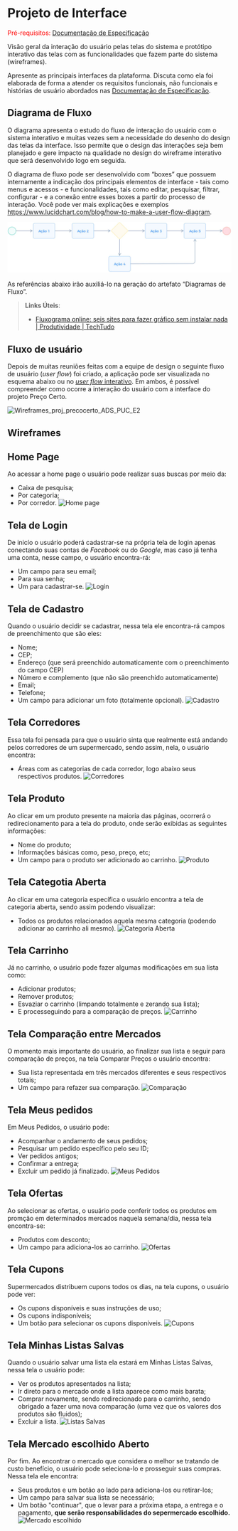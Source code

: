 
# Projeto de Interface

<span style="color:red">Pré-requisitos: <a href="2-Especificação do Projeto.md"> Documentação de Especificação</a></span>

Visão geral da interação do usuário pelas telas do sistema e protótipo interativo das telas com as funcionalidades que fazem parte do sistema (wireframes).

 Apresente as principais interfaces da plataforma. Discuta como ela foi elaborada de forma a atender os requisitos funcionais, não funcionais e histórias de usuário abordados nas <a href="2-Especificação do Projeto.md"> Documentação de Especificação</a>.

## Diagrama de Fluxo

O diagrama apresenta o estudo do fluxo de interação do usuário com o sistema interativo e  muitas vezes sem a necessidade do desenho do design das telas da interface. Isso permite que o design das interações seja bem planejado e gere impacto na qualidade no design do wireframe interativo que será desenvolvido logo em seguida.

O diagrama de fluxo pode ser desenvolvido com “boxes” que possuem internamente a indicação dos principais elementos de interface - tais como menus e acessos - e funcionalidades, tais como editar, pesquisar, filtrar, configurar - e a conexão entre esses boxes a partir do processo de interação. Você pode ver mais explicações e exemplos https://www.lucidchart.com/blog/how-to-make-a-user-flow-diagram.

![Exemplo de Diagrama de Fluxo](img/diagramafluxo2.jpg)

As referências abaixo irão auxiliá-lo na geração do artefato “Diagramas de Fluxo”.

> **Links Úteis**:
> - [Fluxograma online: seis sites para fazer gráfico sem instalar nada | Produtividade | TechTudo](https://www.techtudo.com.br/listas/2019/03/fluxograma-online-seis-sites-para-fazer-grafico-sem-instalar-nada.ghtml)

## Fluxo de usuário
Depois de muitas reuniões feitas com a equipe de design o seguinte fluxo de usuário (*user flow*) foi criado, a aplicação pode ser visualizada no esquema abaixo ou no [*user flow* interativo](https://www.figma.com/proto/dVkmoqQF66P44CD6LYjOJJ/Wireframes_proj_precocerto_ADS_PUC_E2?type=design&node-id=140-2&t=VEduiTa35ECnsI9y-0&scaling=contain&page-id=0%3A1&starting-point-node-id=140%3A2). Em ambos, é possível compreender como ocorre a interação do usuário com a interface do projeto Preço Certo.
 
![Wireframes_proj_precocerto_ADS_PUC_E2](https://github.com/ICEI-PUC-Minas-PMV-ADS/pmv-ads-2023-2-e2-proj-int-t3-pmv-ads-2023-2-e2-projprecocerto-g4-t3/assets/128644865/fbe0c7b6-48f6-4cca-b2ab-a85efb6bb140)

## Wireframes

## Home Page
Ao acessar a home page o usuário pode realizar suas buscas por meio da:
- Caixa de pesquisa;
- Por categoria;
- Por corredor.
![Home page](https://github.com/ICEI-PUC-Minas-PMV-ADS/pmv-ads-2023-2-e2-proj-int-t3-pmv-ads-2023-2-e2-projprecocerto-g4-t3/assets/128644865/c8b26ed9-0417-4e5f-bf55-bdabd0ee60e6)

## Tela de Login
De inicío o usuário poderá cadastrar-se na própria tela de login apenas conectando suas contas de *Facebook* ou do *Google*, mas caso já tenha uma conta, nesse campo, o usuário encontra-rá:
- Um campo para seu email;
- Para sua senha;
- Um para cadastrar-se.
![Login](https://github.com/ICEI-PUC-Minas-PMV-ADS/pmv-ads-2023-2-e2-proj-int-t3-pmv-ads-2023-2-e2-projprecocerto-g4-t3/assets/128644865/f3c8a561-4232-4395-a34c-852b96c9d013)

## Tela de Cadastro
Quando o usuário decidir se cadastrar, nessa tela ele encontra-rá campos de preenchimento que são eles:
- Nome;
- CEP;
- Endereço (que será preenchido automaticamente com o preenchimento do campo CEP)
- Número e complemento (que não são preenchido automaticamente)
- Email;
- Telefone;
- Um campo para adicionar um foto (totalmente opcional).
![Cadastro](https://github.com/ICEI-PUC-Minas-PMV-ADS/pmv-ads-2023-2-e2-proj-int-t3-pmv-ads-2023-2-e2-projprecocerto-g4-t3/assets/128644865/9625a174-2e0e-4103-89e1-595e86310a59)

## Tela Corredores
Essa tela foi pensada para que o usuário sinta que realmente está andando pelos corredores de um supermercado, sendo assim, nela, o usuário encontra:
- Áreas com as categorias de cada corredor, logo abaixo seus respectivos produtos.
![Corredores](https://github.com/ICEI-PUC-Minas-PMV-ADS/pmv-ads-2023-2-e2-proj-int-t3-pmv-ads-2023-2-e2-projprecocerto-g4-t3/assets/128644865/be09685a-a0da-4bcc-ad95-fc8add8dedbe)

## Tela Produto
Ao clicar em um produto presente na maioria das páginas, ocorrerá o redirecionamento para a tela do produto, onde serão exibidas as seguintes informações:
- Nome do produto;
- Informações básicas como, peso, preço, etc;
- Um campo para o produto ser adicionado ao carrinho.
![Produto](https://github.com/ICEI-PUC-Minas-PMV-ADS/pmv-ads-2023-2-e2-proj-int-t3-pmv-ads-2023-2-e2-projprecocerto-g4-t3/assets/128644865/dccd6e9f-3501-4dd8-b9ec-a98f07a1bcac)

## Tela Categotia Aberta
Ao clicar em uma categoria específica o usuário encontra a tela de categoria aberta, sendo assim podendo visualizar:
- Todos os produtos relacionados aquela mesma categoria (podendo adicionar ao carrinho ali mesmo).
![Categoria Aberta](https://github.com/ICEI-PUC-Minas-PMV-ADS/pmv-ads-2023-2-e2-proj-int-t3-pmv-ads-2023-2-e2-projprecocerto-g4-t3/assets/128644865/acecfb07-11d9-4961-9aa0-18ec791efb34)

## Tela Carrinho
Já no carrinho, o usuário pode fazer algumas modificações em sua lista como:
- Adicionar produtos;
- Remover produtos;
- Esvaziar o carrinho (limpando totalmente e zerando sua lista);
- E processeguindo para a comparação de preços.
![Carrinho](https://github.com/ICEI-PUC-Minas-PMV-ADS/pmv-ads-2023-2-e2-proj-int-t3-pmv-ads-2023-2-e2-projprecocerto-g4-t3/assets/128644865/96b0ce12-b75e-4946-aefb-40cbe35163fc)

## Tela Comparação entre Mercados
O momento mais importante do usuário, ao finalizar sua lista e seguir para comparação de preços, na tela Comparar Preços o usuário encontra:
- Sua lista representada em três mercados diferentes e seus respectivos totais;
- Um campo para refazer sua comparação.
![Comparação](https://github.com/ICEI-PUC-Minas-PMV-ADS/pmv-ads-2023-2-e2-proj-int-t3-pmv-ads-2023-2-e2-projprecocerto-g4-t3/assets/128644865/284f20c6-b2e7-4d2d-b80e-7bee0b2b4c17)

## Tela Meus pedidos
Em Meus Pedidos, o usuário pode:
- Acompanhar o andamento de seus pedidos;
- Pesquisar um pedido específico pelo seu ID;
- Ver pedidos antigos;
- Confirmar a entrega;
- Excluir um pedido já finalizado.
![Meus Pedidos](https://github.com/ICEI-PUC-Minas-PMV-ADS/pmv-ads-2023-2-e2-proj-int-t3-pmv-ads-2023-2-e2-projprecocerto-g4-t3/assets/128644865/896a8b25-5604-4daa-8055-b2921a3f2813)

## Tela Ofertas
Ao selecionar as ofertas, o usuário pode conferir todos os produtos em promção em determinados mercados naquela semana/dia, nessa tela encontra-se:
- Produtos com desconto;
- Um campo para adiciona-los ao carrinho.
![Ofertas](https://github.com/ICEI-PUC-Minas-PMV-ADS/pmv-ads-2023-2-e2-proj-int-t3-pmv-ads-2023-2-e2-projprecocerto-g4-t3/assets/128644865/77ac9be0-af71-4116-83a4-8907e1041e70)

## Tela Cupons
Supermercados distribuem cupons todos os dias, na tela cupons, o usuário pode ver:
- Os cupons disponíveis e suas instruções de uso;
- Os cupons indisponíveis;
- Um botão para selecionar os cupons disponíveis.
 ![Cupons](https://github.com/ICEI-PUC-Minas-PMV-ADS/pmv-ads-2023-2-e2-proj-int-t3-pmv-ads-2023-2-e2-projprecocerto-g4-t3/assets/128644865/ecbddded-71e4-4f10-ace4-e0a12ed9ab19)

## Tela Minhas Listas Salvas
Quando o usuário salvar uma lista ela estará em Minhas Listas Salvas, nessa tela o usuário pode:
- Ver os produtos apresentados na lista;
- Ir direto para o mercado onde a lista aparece como mais barata;
- Comprar novamente, sendo redirecionado para o carrinho, sendo obrigado a fazer uma nova comparação (uma vez que os valores dos produtos são fluidos);
- Excluir a lista.
![Listas Salvas](https://github.com/ICEI-PUC-Minas-PMV-ADS/pmv-ads-2023-2-e2-proj-int-t3-pmv-ads-2023-2-e2-projprecocerto-g4-t3/assets/128644865/bc51b365-be88-4353-9508-e0d4e3ff2cc3)

## Tela Mercado escolhido Aberto
Por fim. Ao encontrar o mercado que considera o melhor se tratando de custo benefício, o usuário pode seleciona-lo e prosseguir suas compras. Nessa tela ele encontra:
- Seus produtos e um botão ao lado para adiciona-los ou retirar-los;
- Um campo para salvar sua lista se necessário;
- Um botão "continuar", que o levar para a próxima etapa, a entrega e o pagamento, **que serão responsabilidades do sepermercado escolhido.**
![Mercado escolhido](https://github.com/ICEI-PUC-Minas-PMV-ADS/pmv-ads-2023-2-e2-proj-int-t3-pmv-ads-2023-2-e2-projprecocerto-g4-t3/assets/128644865/a3dd3baa-0286-464d-8eac-179f47d36daf)
